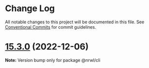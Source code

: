 # Change Log

All notable changes to this project will be documented in this file.
See [Conventional Commits](https://conventionalcommits.org) for commit guidelines.

# [15.3.0](https://github.com/nrwl/nx/compare/15.2.0...15.3.0) (2022-12-06)

**Note:** Version bump only for package @nrwl/cli
